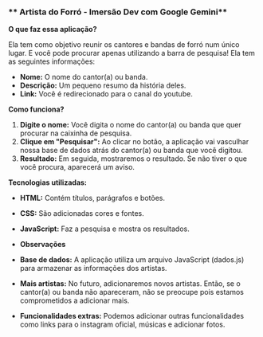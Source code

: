 ### ** Artista do Forró - Imersão Dev com Google Gemini**

**O que faz essa aplicação?**

Ela tem como objetivo reunir os cantores e bandas de forró num único lugar. E você pode procurar apenas utilizando a barra de pesquisa! Ela tem as seguintes informações:

* **Nome:** O nome do cantor(a) ou banda.
* **Descrição:** Um pequeno resumo da história deles.
* **Link:** Você é redirecionado para o canal do youtube.

**Como funciona?**

1. **Digite o nome:** Você digita o nome do cantor(a) ou banda que quer procurar na caixinha de pesquisa.
2. **Clique em "Pesquisar":** Ao clicar no botão, a aplicação vai vasculhar nossa base de dados atrás do cantor(a) ou banda que você digitou.
3. **Resultado:** Em seguida, mostraremos o resultado. Se não tiver o que você procura, aparecerá um aviso.

**Tecnologias utilizadas:**

* **HTML:**  Contém títulos, parágrafos e botões.
* **CSS:** São adicionadas cores e fontes.
* **JavaScript:** Faz a pesquisa e mostra os resultados.

* **Observações**
  
* **Base de dados:** A aplicação utiliza um arquivo JavaScript (dados.js) para armazenar as informações dos artistas.
* **Mais artistas:** No futuro, adicionaremos novos artistas. Então, se o cantor(a) ou banda não apareceram, não se preocupe pois estamos comprometidos a adicionar mais.
* **Funcionalidades extras:** Podemos adicionar outras funcionalidades como links para o instagram oficial, músicas e adicionar fotos.
